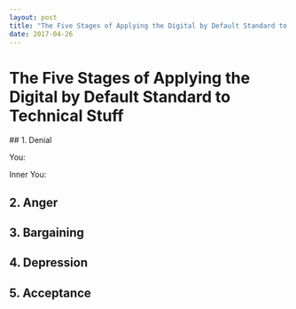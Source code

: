 ```yaml
---
layout: post
title: "The Five Stages of Applying the Digital by Default Standard to Technical Stuff"
date: 2017-04-26
---
```


# The Five Stages of Applying the Digital by Default Standard to Technical Stuff

## 1. Denial

You:

Inner You: 

## 2. Anger

## 3. Bargaining

## 4. Depression

## 5. Acceptance
